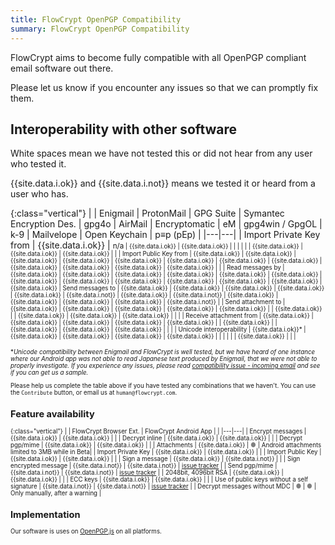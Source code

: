 ```yaml
---
title: FlowCrypt OpenPGP Compatibility
summary: FlowCrypt OpenPGP Compatibility
---
```


FlowCrypt aims to become fully compatible with all OpenPGP compliant email software out there.

Please let us know if you encounter any issues so that we can promptly fix them.

## Interoperability with other software

White spaces mean we have not tested this or did not hear from any user who tested it.

{{site.data.i.ok}} and {{site.data.i.not}} means we tested it or heard from a user who has.


{:class="vertical"}
| | <span><span>Enigmail</span></span> | <span><span>ProtonMail</span></span> | <span><span>GPG Suite</span></span> | <span><span>Symantec Encryption Des.</span></span> | <span><span>gpg4o</span></span> | <span><span>AirMail</span></span> | <span><span>Encryptomatic</span></span> | <span><span>eM</span></span> | <span><span>gpg4win / GpgOL</span></span> | <span><span>k-9</span></span> | <span><span>Mailvelope</span></span> | <span><span>Open Keychain</span></span> | <span><span>p≡p (pEp)</span></span> |
|---|---|
| Import Private Key from | {{site.data.i.ok}} | <small>n/a<small> | {{site.data.i.ok}} | {{site.data.i.ok}} |  |  |  |  |  | {{site.data.i.ok}} | {{site.data.i.ok}} | {{site.data.i.ok}} | |
| Import Public Key from | {{site.data.i.ok}} | {{site.data.i.ok}} | {{site.data.i.ok}} | {{site.data.i.ok}} | {{site.data.i.ok}} | {{site.data.i.ok}} | {{site.data.i.ok}} | {{site.data.i.ok}} | {{site.data.i.ok}} | {{site.data.i.ok}} | {{site.data.i.ok}} | {{site.data.i.ok}} | |
| Read messages by | {{site.data.i.ok}} | {{site.data.i.ok}} | {{site.data.i.ok}} | {{site.data.i.ok}} | {{site.data.i.ok}} | {{site.data.i.ok}} | {{site.data.i.ok}} | {{site.data.i.ok}} | {{site.data.i.ok}} | {{site.data.i.ok}} | {{site.data.i.ok}} | {{site.data.i.ok}} | {{site.data.i.ok}}
| Send messages to | {{site.data.i.ok}} | {{site.data.i.ok}} | {{site.data.i.ok}} | {{site.data.i.ok}} | {{site.data.i.ok}} | {{site.data.i.not}} | {{site.data.i.ok}} | {{site.data.i.not}} | {{site.data.i.ok}} | {{site.data.i.ok}} | {{site.data.i.ok}} | {{site.data.i.ok}} | {{site.data.i.not}} |
| Send attachment to | {{site.data.i.ok}} | {{site.data.i.ok}} | {{site.data.i.ok}} | {{site.data.i.ok}} | {{site.data.i.ok}} |  | {{site.data.i.ok}} |  | {{site.data.i.ok}} | {{site.data.i.ok}} | {{site.data.i.ok}} |  | |
| Receive attachment from | {{site.data.i.ok}} | {{site.data.i.ok}} | {{site.data.i.ok}} | {{site.data.i.ok}} | {{site.data.i.ok}} |  | {{site.data.i.ok}} |  | {{site.data.i.ok}} | {{site.data.i.ok}} | {{site.data.i.ok}} |  | |
| Unicode interoperability | {{site.data.i.ok}}* | {{site.data.i.ok}} | {{site.data.i.ok}} | {{site.data.i.ok}} | {{site.data.i.ok}} |  |  |  |  | | {{site.data.i.ok}} | | |

**Unicode compatibility between Enigmail and FlowCrypt is well tested, but we have heard of one instance where our Android app was not able to read Japanese text produced by Enigmail, that we were not able to properly investigate. If you experience any issues, please read [compatibility issue - incoming email](/docs/help/compatibility.html#incoming-email-from-other-software) and see if you can get us a sample.*

Please help us complete the table above if you have tested any combinations that we haven't. You can use the `Contribute` button, or email us at `human@flowcrypt.com`.

## Feature availability

{:class="vertical"}
|  | <span><span>FlowCrypt Browser Ext.</span></span> | <span><span>FlowCrypt Android App</span></span> | |
|---|---|
| Encrypt messages | {{site.data.i.ok}} | {{site.data.i.ok}} | |
| Decrypt inline | {{site.data.i.ok}} | {{site.data.i.ok}} | |
| Decrypt pgp/mime | {{site.data.i.ok}} | {{site.data.i.ok}} | |
| Attachments | {{site.data.i.ok}} | <span style="color: gray">●</span> | Android attachments limited to 3MB while in Beta|
| Import Private Key | {{site.data.i.ok}} | {{site.data.i.ok}} | |
| Import Public Key | {{site.data.i.ok}} | {{site.data.i.ok}} | |
| Sign a message | {{site.data.i.ok}} | {{site.data.i.not}} | |
| Sign encrypted message | {{site.data.i.not}} | {{site.data.i.not}} | [issue tracker](https://github.com/FlowCrypt/flowcrypt-browser/issues/1080) |
| Send pgp/mime | {{site.data.i.not}} | {{site.data.i.not}} | [issue tracker](https://github.com/FlowCrypt/flowcrypt-browser/issues/1620) |
| 2048bit, 4096bit RSA | {{site.data.i.ok}} | {{site.data.i.ok}} | |
| ECC keys | {{site.data.i.ok}} | {{site.data.i.ok}} | |
| Use of public keys without a self signature | {{site.data.i.not}} | {{site.data.i.not}} | [issue tracker](https://github.com/FlowCrypt/flowcrypt-browser/issues/1158) |
| Decrypt messages without MDC | <span style="color: gray">●</span> | <span style="color: gray">●</span> | Only manually, after a warning |


## Implementation

Our software is uses on [OpenPGP.js](https://github.com/openpgpjs/openpgpjs) on all platforms.